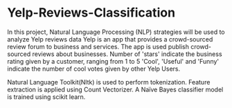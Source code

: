 # Yelp-Reviews-Classification
In this project, Natural Language Processing (NLP) strategies will be used to analyze Yelp reviews data
Yelp is an app that provides a crowd-sourced review forum to business and services. The app is used publish crowd-sourced reviews about businesses.
Number of 'stars' indicate the business rating given by a customer, ranging from 1 to 5
'Cool', 'Useful' and 'Funny' indicate the number of cool votes given by other Yelp Users. 

Natural Language Toolkit(Nltk) is used to perform tokenization.
Feature extraction is applied using Count Vectorizer.
A Naïve Bayes classifier model is trained using scikit learn.
